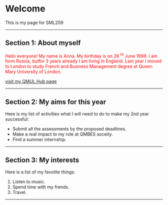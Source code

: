 <h1>Welcome</h1>
<p>This is my page for SML209</p>
<hr>

<h2>Section 1: About myself</h2>
<p style="color:red;"> Hello everyone! My name is Anna. My birthday is on 26 <sup>th</sup> June 1999. I am form Russia, butfor 3 years already I am living in England. Last year I moved to London to study French and Business Management degree at Queen Mary University of London.</p>
<a href="https://hub.qmplus.qmul.ac.uk/view/view.php?profile=anna-moiseeva&page=sml209-computers-and-languages-2018-anna-moiseeva"> visit my QMUL Hub page</a>
<hr>
<h2> Section 2: My aims for this year</h2>
<p>Here is my list of activities what I will need to do to make my 2nd year successful:</p>
<ul>
  <li> Submit all the assessments by the proposed deadlines.</li>
  <li> Make a real impact to my role at QMBES soceity.</li>
  <li> Find a summer internship.</li>
</ul>
<hr>
<h2> Section 3: My interests</h2>
<p> Here is a list of my favotite things:</p>
<ol>
  <li>Listen to music.</li>
  <li>Spend time with my frends.</li>
  <li>Travel.</li>
</ol>
<hr>
  
